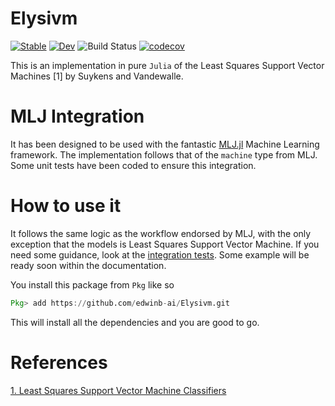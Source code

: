 # Elysivm

[![Stable](https://img.shields.io/badge/docs-stable-blue.svg)](https://edwinb-ai.github.io/Elysivm.jl/stable)
[![Dev](https://img.shields.io/badge/docs-dev-blue.svg)](https://edwinb-ai.github.io/Elysivm.jl/dev)
![Build Status](https://github.com/edwinb-ai/Elysivm.jl/workflows/CI/badge.svg)
[![codecov](https://codecov.io/gh/edwinb-ai/Elysivm/branch/main/graph/badge.svg?token=U0HVBJ0ks7)](https://codecov.io/gh/edwinb-ai/Elysivm)

This is an implementation in pure `Julia` of the Least Squares Support Vector Machines [1] by Suykens and Vandewalle.

# MLJ Integration
It has been designed to be used with the fantastic [MLJ.jl](https://alan-turing-institute.github.io/MLJ.jl/dev/) Machine Learning framework. The implementation follows that of the `machine` type from MLJ. Some unit tests have been coded to ensure this integration.

# How to use it
It follows the same logic as the workflow endorsed by MLJ, with the only exception that the models is Least Squares Support Vector Machine. If you need some guidance, look at the [integration tests](https://github.com/edwinb-ai/Elysivm/blob/main/test/integrationtests.jl). Some example will be ready soon within the documentation.

You install this package from `Pkg` like so

```julia
Pkg> add https://github.com/edwinb-ai/Elysivm.git
```

This will install all the dependencies and you are good to go.

# References
[1. Least Squares Support Vector Machine Classifiers](https://link.springer.com/article/10.1023/A:1018628609742)